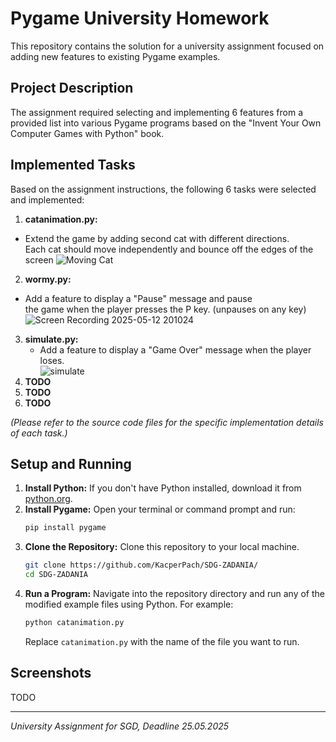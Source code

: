 # Pygame University Homework

This repository contains the solution for a university assignment focused on adding new features to existing Pygame examples.

## Project Description

The assignment required selecting and implementing 6 features from a provided list into various Pygame programs based on the "Invent Your Own Computer Games with Python" book.

## Implemented Tasks

Based on the assignment instructions, the following 6 tasks were selected and implemented:

1.  **catanimation.py:**
   - Extend the game by adding second cat with different directions. \
     Each cat should move independently and bounce off the edges of the screen
     ![Moving Cat](https://github.com/user-attachments/assets/3ee81046-3b37-443e-90e7-d90df89bd5f3)
2.  **wormy.py:**
   - Add a feature to display a "Pause" message and pause \
     the game when the player presses the P key. (unpauses on any key) \
     ![Screen Recording 2025-05-12 201024](https://github.com/user-attachments/assets/8e6a46c9-75a0-40a8-b901-dfcc66ba2302)
3. **simulate.py:**
     - Add a feature to display a "Game Over" message when the player loses.\
       ![simulate](https://github.com/user-attachments/assets/98640016-43bb-49b3-9160-2f9186c2684e)
4.  **TODO**
5.  **TODO**
6.  **TODO**

*(Please refer to the source code files for the specific implementation details of each task.)*

## Setup and Running

1.  **Install Python:** If you don't have Python installed, download it from [python.org](https://www.python.org/downloads/).
2.  **Install Pygame:** Open your terminal or command prompt and run:
    ```bash
    pip install pygame
    ```
3.  **Clone the Repository:** Clone this repository to your local machine.
    ```bash
    git clone https://github.com/KacperPach/SDG-ZADANIA/
    cd SDG-ZADANIA
    ```
4.  **Run a Program:** Navigate into the repository directory and run any of the modified example files using Python. For example:
    ```bash
    python catanimation.py
    ```
    Replace `catanimation.py` with the name of the file you want to run.

## Screenshots

TODO

---

*University Assignment for SGD, Deadline 25.05.2025*
